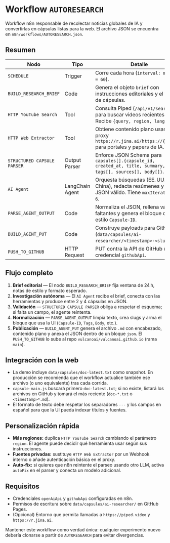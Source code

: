 # Workflow `AUTORESEARCH`

Workflow n8n responsable de recolectar noticias globales de IA y convertirlas en cápsulas listas para la web. El archivo JSON se encuentra en `n8n/workflows/AUTORESEARCH.json`.

## Resumen

| Nodo | Tipo | Detalle |
|------|------|---------|
| `SCHEDULE` | Trigger | Corre cada hora (`interval: minutes = 60`). |
| `BUILD_RESEARCH_BRIEF` | Code | Genera el objeto `brief` con instrucciones editoriales y el formato de cápsulas. |
| `HTTP YouTube Search` | Tool | Consulta Piped (`/api/v1/search`) para buscar videos recientes de IA. Recibe `{query, region, lang}`. |
| `HTTP Web Extractor` | Tool | Obtiene contenido plano usando el proxy `https://r.jina.ai/https://{target}` para portales y papers de IA. |
| `STRUCTURED CAPSULE PARSER` | Output Parser | Enforce JSON Schema para `capsules[].{capsule_id, created_at, title, summary, tags[], sources[], body[]}`. |
| `AI Agent` | LangChain Agent | Orquesta búsquedas (EE. UU., Rusia, China), redacta resúmenes y retorna JSON válido. Tiene `maxIterations = 6`. |
| `PARSE_AGENT_OUTPUT` | Code | Normaliza el JSON, rellena valores faltantes y genera el bloque de texto estilo `Capsule-ID`. |
| `BUILD_AGENT_PUT` | Code | Construye payloads para GitHub (`data/capsules/ai-researcher/<timestamp>-<slug>.md`). |
| `PUSH_TO_GITHUB` | HTTP Request | PUT contra la API de GitHub usando credencial `githubApi`. |

## Flujo completo

1. **Brief editorial** — El nodo `BUILD_RESEARCH_BRIEF` fija ventana de 24 h, notas de estilo y formato esperado.
2. **Investigación autónoma** — El `AI Agent` recibe el brief, conecta con las herramientas y produce entre 2 y 4 cápsulas en JSON.
3. **Validación** — `STRUCTURED CAPSULE PARSER` obliga a respetar el esquema; si falta un campo, el agente reintenta.
4. **Normalización** — `PARSE_AGENT_OUTPUT` limpia texto, crea slugs y arma el bloque que usa la UI (`Capsule-ID`, `Tags`, `Body`, etc.).
5. **Publicación** — `BUILD_AGENT_PUT` genera el archivo `.md` con encabezado, contenido plano y anexa el JSON dentro de un bloque ```json```. El `PUSH_TO_GITHUB` lo sube al repo `vulcanoai/vulcanoai.github.io` (rama `main`).

## Integración con la web

- La demo incluye `data/capsules/doc-latest.txt` como snapshot. En producción se recomienda que el workflow actualice también ese archivo (o uno equivalente) tras cada corrida.
- `capsule-main.js` buscará primero `doc-latest.txt`; si no existe, listará los archivos en GitHub y tomará el más reciente (`doc-*.txt` o `<timestamp>*.md`).
- El formato de texto debe respetar los separadores `---` y los campos en español para que la UI pueda indexar títulos y fuentes.

## Personalización rápida

- **Más regiones:** duplica `HTTP YouTube Search` cambiando el parámetro `region`. El agente puede decidir qué herramienta usar según sus instrucciones.
- **Fuentes privadas:** sustituye `HTTP Web Extractor` por un Webhook interno o añade autenticación básica en el proxy.
- **Auto-fix:** si quieres que n8n reintente el parseo usando otro LLM, activa `autoFix` en el parser y conecta un modelo adicional.

## Requisitos

- Credenciales `openAiApi` y `githubApi` configuradas en n8n.
- Permisos de escritura sobre `data/capsules/ai-researcher/` en GitHub Pages.
- (Opcional) Entorno que permita llamadas a `https://piped.video` y `https://r.jina.ai`.

Mantener este workflow como verdad única: cualquier experimento nuevo debería clonarse a partir de `AUTORESEARCH` para evitar divergencias.

